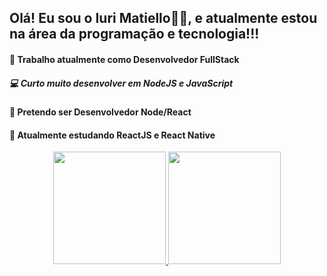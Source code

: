 ## Olá! Eu sou o Iuri Matiello👋🏼, e atualmente estou na área da programação e tecnologia!!!

#### 📁 Trabalho atualmente como Desenvolvedor FullStack

##### 💻 Curto muito desenvolver em NodeJS e JavaScript

#### 🚀 Pretendo ser Desenvolvedor Node/React

#### 📱 Atualmente estudando ReactJS e React Native

<div align="center">
  <a href="https://github.com/IuriDev071">
  <img height="180em" src="https://github-readme-stats.vercel.app/api?username=iuridev071&show_icons=true&theme=dark&include_all_commits=true&count_private=true"/>
  <img height="180em" src="https://github-readme-stats.vercel.app/api/top-langs/?username=iuridev071&layout=compact&langs_count=7&theme=dark"/>
</div>

